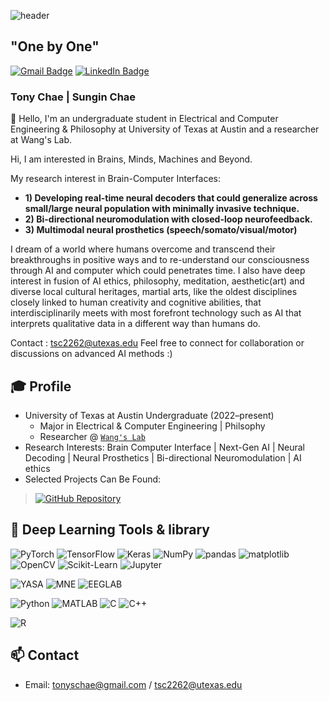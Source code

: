 ![header](https://capsule-render.vercel.app/api?type=waving&color=0:c2e59c,100:64b3f4&height=230&section=header&text=Tony%20Chae&animation=fadeIn&fontColor=f7f5f5&fontSize=90&fontAlignY=38&desc=Brains,%20Minds,%20Machines,%20and%20Beyond&descAlign=53&descAlignY=55&descSize=16)

## "One by One"

[![Gmail Badge](https://img.shields.io/badge/Gmail-D14836?style=for-the-badge&logo=gmail&logoColor=white&link=mailto:tonyschae@gmail.com)](mailto:tonyschae@gmail.com)
[![LinkedIn Badge](https://img.shields.io/badge/LinkedIn-0077B5?style=for-the-badge&logo=linkedin&logoColor=white)](https://www.linkedin.com/in/tony-chae-3bb600249/)
### Tony Chae | Sungin Chae

👋 Hello, I'm an undergraduate student in Electrical and Computer Engineering & Philosophy at University of Texas at Austin and a researcher at Wang's Lab. 

Hi, I am interested in Brains, Minds, Machines and Beyond. 

My research interest in Brain-Computer Interfaces:
- **1) Developing real-time neural decoders that could generalize across small/large neural population with minimally invasive technique.**
- **2) Bi-directional neuromodulation with closed-loop neurofeedback.**
- **3) Multimodal neural prosthetics (speech/somato/visual/motor)**
  
I dream of a world where humans overcome and transcend their breakthroughs in positive ways and to re-understand our consciousness through AI and computer which could penetrates time.
I also have deep interest in fusion of AI ethics, philosophy, meditation, aesthetic(art) and diverse local cultural heritages, martial arts, like the oldest disciplines closely linked to human creativity and cognitive abilities, that interdisciplinarily meets with most forefront technology such as AI that interprets qualitative data in a different way than humans do. 

Contact : tsc2262@utexas.edu
Feel free to connect for collaboration or discussions on advanced AI methods :)

## 🎓 Profile

- University of Texas at Austin Undergraduate (2022–present)  
  - Major in Electrical & Computer Engineering | Philsophy 
  - Researcher @ [`Wang's Lab`](https://wanggroup.bme.utexas.edu/)
- Research Interests: Brain Computer Interface | Next-Gen AI | Neural Decoding | Neural Prosthetics | Bi-directional Neuromodulation | AI ethics
- Selected Projects Can Be Found: 
> [![GitHub Repository](https://img.shields.io/badge/GitHub-Selected_Projects-181717?style=for-the-badge&logo=github)](https://github.com/tonychae01/Selected-Project-Overview)


## 🔧 Deep Learning Tools & library

![PyTorch](https://img.shields.io/badge/PyTorch-EE4C2C?style=for-the-badge&logo=pytorch&logoColor=white)
![TensorFlow](https://img.shields.io/badge/TensorFlow-FF6F00?style=for-the-badge&logo=tensorflow&logoColor=white)
![Keras](https://img.shields.io/badge/Keras-D00000?style=for-the-badge&logo=keras&logoColor=white)
![NumPy](https://img.shields.io/badge/NumPy-4B8BBE?style=for-the-badge&logo=numpy&logoColor=white)
![pandas](https://img.shields.io/badge/pandas-150458?style=for-the-badge&logo=pandas&logoColor=white)
![matplotlib](https://img.shields.io/badge/matplotlib-11557C?style=for-the-badge&logo=matplotlib&logoColor=white)
![OpenCV](https://img.shields.io/badge/OpenCV-5C3EE8?style=for-the-badge&logo=opencv&logoColor=white)
![Scikit-Learn](https://img.shields.io/badge/scikit--learn-008080?style=for-the-badge&logo=scikit-learn&logoColor=white)
![Jupyter](https://img.shields.io/badge/Jupyter-F37626?style=for-the-badge&logo=jupyter&logoColor=white)

![YASA](https://img.shields.io/badge/YASA-4B0082?style=for-the-badge)
![MNE](https://img.shields.io/badge/MNE-77216F?style=for-the-badge&logo=mne&logoColor=white)
![EEGLAB](https://img.shields.io/badge/EEGLAB-F8761E?style=for-the-badge)

![Python](https://img.shields.io/badge/Python-E04C2C?style=for-the-badge&logo=python&logoColor=white)
![MATLAB](https://img.shields.io/badge/MATLAB-0076A8?style=for-the-badge&logo=matlab&logoColor=white)
![C](https://img.shields.io/badge/C-00599C?style=for-the-badge&logo=c&logoColor=white)
![C++](https://img.shields.io/badge/C++-00599C?style=for-the-badge&logo=c%2B%2B&logoColor=white)

![R](https://img.shields.io/badge/R-276DC3?style=for-the-badge&logo=r-project&logoColor=white)



## 📫 Contact

- Email: tonyschae@gmail.com / tsc2262@utexas.edu
